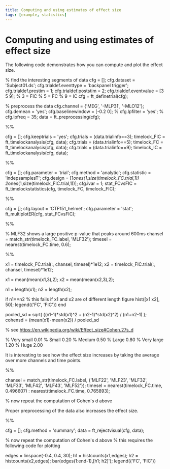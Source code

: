 ```yaml
---
title: Computing and using estimates of effect size
tags: [example, statistics]
---
```


# Computing and using estimates of effect size

The following code demonstrates how you can compute and plot the effect size. 

  
  % find the interesting segments of data
  cfg = [];
  cfg.dataset                 = 'Subject01.ds';
  cfg.trialdef.eventtype      = 'backpanel trigger';
  cfg.trialdef.prestim        = 1;
  cfg.trialdef.poststim       = 2;
  cfg.trialdef.eventvalue     = [3 5 9];
  % 3 = FIC
  % 5 = FC
  % 9 = IC
  cfg = ft_definetrial(cfg);
  
  % preprocess the data
  cfg.channel         = {'MEG', '-MLP31', '-MLO12'};
  cfg.demean          = 'yes';
  cfg.baselinewindow  = [-0.2 0];
  % cfg.lpfilter      = 'yes';
  % cfg.lpfreq        = 35;
  data = ft_preprocessing(cfg);
  
  %%
  
  cfg = [];
  cfg.keeptrials = 'yes';
  cfg.trials = (data.trialinfo==3);
  timelock_FIC = ft_timelockanalysis(cfg, data);
  cfg.trials = (data.trialinfo==5);
  timelock_FC = ft_timelockanalysis(cfg, data);
  cfg.trials = (data.trialinfo==9);
  timelock_IC = ft_timelockanalysis(cfg, data);
  
  %%
  
  cfg = [];
  cfg.parameter = 'trial';
  cfg.method = 'analytic';
  cfg.statistic = 'indepsamplesT';
  cfg.design = [1*ones(1,size(timelock_FC.trial,1)) 2*ones(1,size(timelock_FIC.trial,1))];
  cfg.ivar = 1;
  stat_FCvsFIC = ft_timelockstatistics(cfg, timelock_FC, timelock_FIC);
  
  %%
  
  cfg = [];
  cfg.layout = 'CTF151_helmet';
  cfg.parameter = 'stat';
  ft_multiplotER(cfg, stat_FCvsFIC);
  
  %%
  
  % MLF32 shows a large positive p-value that peaks around 600ms
  chansel = match_str(timelock_FC.label, 'MLF32');
  timesel = nearest(timelock_FC.time, 0.6);
  
  %%
  
  x1 = timelock_FC.trial(:, chansel, timesel)*1e12;
  x2 = timelock_FIC.trial(:, chansel, timesel)*1e12;
  
  x1 = mean(mean(x1,3),2);
  x2 = mean(mean(x2,3),2);
  
  n1 = length(x1);
  n2 = length(x2);
  
  if n1==n2
    % this fails if x1 and x2 are of different length
    figure
    hist([x1 x2], 50); legend({'FC', 'FIC'})
  end
  
  pooled_sd = sqrt( ((n1-1)*std(x1)^2 + (n2-1)*std(x2)^2) / (n1+n2-1) );
  cohensd = (mean(x1)-mean(x2)) / pooled_sd
  
  % see https://en.wikipedia.org/wiki/Effect_size#Cohen.27s_d
  
  % Very small  0.01
  % Small       0.20
  % Medium      0.50
  % Large       0.80
  % Very large  1.20
  % Huge        2.00
  

It is interesting to see how the effect size increases by taking the average over more channels and time points.

  
  
  %%
  
  chansel = match_str(timelock_FC.label, {'MLF22', 'MLF23', 'MLF32', 'MLF33', 'MLF42', 'MLF43', 'MLF52'});
  timesel = nearest(timelock_FC.time, 0.496607) : nearest(timelock_FC.time, 0.765893);
  
  % now repeat the computation of Cohen's d above

Proper preprocessing of the data also increases the effect size.

  
  %%
  
  cfg = [];
  cfg.method = 'summary';
  data = ft_rejectvisual(cfg, data);
  
  % now repeat the computation of Cohen's d above
  % this requires the following code for plotting
  
  edges = linspace(-0.4, 0.4, 30);
  h1 = histcounts(x1,edges);
  h2 = histcounts(x2,edges);
  bar(edges(1:end-1),[h1; h2]'); legend({'FC', 'FIC'})

